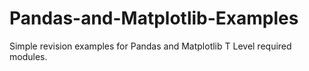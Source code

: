 # Pandas-and-Matplotlib-Examples
Simple revision examples for Pandas and Matplotlib T Level required modules. 
